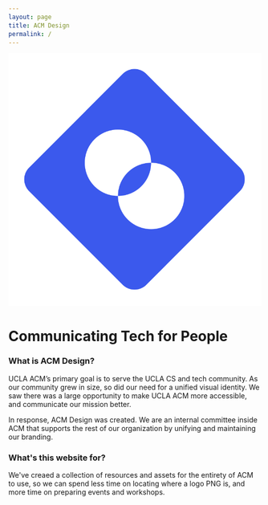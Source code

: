 ```yaml
---
layout: page
title: ACM Design
permalink: /
---
```

<img id="logo" src="/assets/home/design-logo.png">

<h1>Communicating Tech for People</h1>

<h3>What is ACM Design?</h3>
<p>
UCLA ACM’s primary goal is to serve the UCLA CS and tech community. As our community grew in size, so did our need for a unified visual identity. We saw there was a large opportunity to make UCLA ACM more accessible, and communicate our mission better. 
</p>
<p>
In response, ACM Design was created. We are an internal committee inside ACM that supports the rest of our organization by unifying and maintaining our branding.
</p>

<h3>What's this website for?</h3>
<p>We've creaed a collection of resources and assets for the entirety of ACM to use, so we can spend less time on locating where a logo PNG is, and more time on preparing events and workshops.</p>
